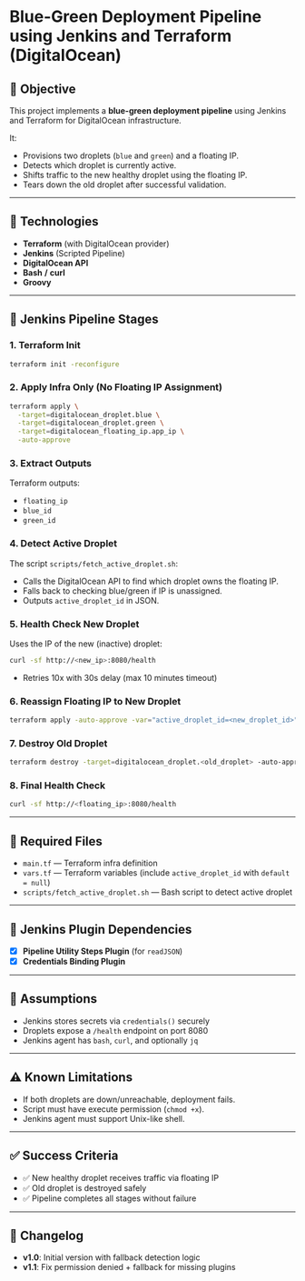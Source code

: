 # Blue-Green Deployment Pipeline using Jenkins and Terraform (DigitalOcean)

## 🧭 Objective

This project implements a **blue-green deployment pipeline** using Jenkins and Terraform for DigitalOcean infrastructure.

It:
- Provisions two droplets (`blue` and `green`) and a floating IP.
- Detects which droplet is currently active.
- Shifts traffic to the new healthy droplet using the floating IP.
- Tears down the old droplet after successful validation.

---

## 🚀 Technologies

- **Terraform** (with DigitalOcean provider)
- **Jenkins** (Scripted Pipeline)
- **DigitalOcean API**
- **Bash** **/** **curl**
- **Groovy**

---

## 🔁 Jenkins Pipeline Stages

### 1. Terraform Init

```bash
terraform init -reconfigure
```

### 2. Apply Infra Only (No Floating IP Assignment)

```bash
terraform apply \
  -target=digitalocean_droplet.blue \
  -target=digitalocean_droplet.green \
  -target=digitalocean_floating_ip.app_ip \
  -auto-approve
```

### 3. Extract Outputs

Terraform outputs:
- `floating_ip`
- `blue_id`
- `green_id`

### 4. Detect Active Droplet

The script `scripts/fetch_active_droplet.sh`:
- Calls the DigitalOcean API to find which droplet owns the floating IP.
- Falls back to checking blue/green if IP is unassigned.
- Outputs `active_droplet_id` in JSON.

### 5. Health Check New Droplet

Uses the IP of the new (inactive) droplet:

```bash
curl -sf http://<new_ip>:8080/health
```

- Retries 10x with 30s delay (max 10 minutes timeout)

### 6. Reassign Floating IP to New Droplet

```bash
terraform apply -auto-approve -var="active_droplet_id=<new_droplet_id>"
```

### 7. Destroy Old Droplet

```bash
terraform destroy -target=digitalocean_droplet.<old_droplet> -auto-approve
```

### 8. Final Health Check

```bash
curl -sf http://<floating_ip>:8080/health
```

---

## 📂 Required Files

- `main.tf` — Terraform infra definition
- `vars.tf` — Terraform variables (include `active_droplet_id` with `default = null`)
- `scripts/fetch_active_droplet.sh` — Bash script to detect active droplet

---

## 🔌 Jenkins Plugin Dependencies

- [x] **Pipeline Utility Steps Plugin** (for `readJSON`)
- [x] **Credentials Binding Plugin**

---

## 🔐 Assumptions

- Jenkins stores secrets via `credentials()` securely
- Droplets expose a `/health` endpoint on port 8080
- Jenkins agent has `bash`, `curl`, and optionally `jq`

---

## ⚠️ Known Limitations

- If both droplets are down/unreachable, deployment fails.
- Script must have execute permission (`chmod +x`).
- Jenkins agent must support Unix-like shell.

---

## ✅ Success Criteria

- ✅ New healthy droplet receives traffic via floating IP
- ✅ Old droplet is destroyed safely
- ✅ Pipeline completes all stages without failure

---

## 📘 Changelog

- **v1.0**: Initial version with fallback detection logic
- **v1.1**: Fix permission denied + fallback for missing plugins
